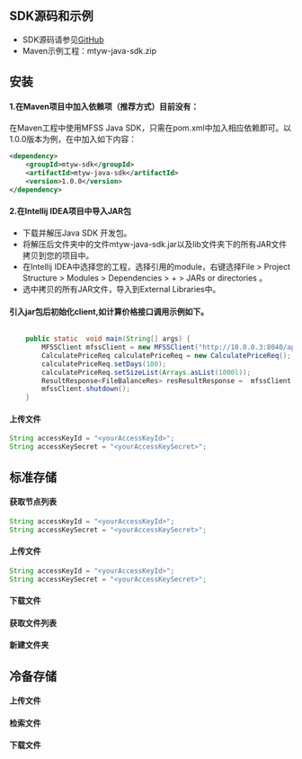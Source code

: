 
## SDK源码和示例
- SDK源码请参见[GitHub](https://github.com/mtyj-hz/mtyw-java-sdk)
- Maven示例工程：mtyw-java-sdk.zip

## 安装
#### 1.在Maven项目中加入依赖项（推荐方式）目前没有：

在Maven工程中使用MFSS Java SDK，只需在pom.xml中加入相应依赖即可。以1.0.0版本为例，在<dependencies>中加入如下内容：

```xml
<dependency>
    <groupId>mtyw-sdk</groupId>
    <artifactId>mtyw-java-sdk</artifactId>
    <version>1.0.0</version>
</dependency>
```

#### 2.在Intellij IDEA项目中导入JAR包

- 下载并解压Java SDK 开发包。
- 将解压后文件夹中的文件mtyw-java-sdk.jar以及lib文件夹下的所有JAR文件拷贝到您的项目中。
- 在Intellij IDEA中选择您的工程，选择引用的module，右键选择File > Project Structure > Modules > Dependencies > + > JARs or directories 。
- 选中拷贝的所有JAR文件，导入到External Libraries中。



#### 引入jar包后初始化client,如计算价格接口调用示例如下。
```java

    public static  void main(String[] args) {
        MFSSClient mfssClient = new MFSSClient("http://10.0.0.3:8040/api","1","2");
        CalculatePriceReq calculatePriceReq = new CalculatePriceReq();
        calculatePriceReq.setDays(180);
        calculatePriceReq.setSizeList(Arrays.asList(1000l));
        ResultResponse<FileBalanceRes> resResultResponse =  mfssClient.calculatePrice(calculatePriceReq);
        mfssClient.shutdown();
    }

```

#### 上传文件

```java
String accessKeyId = "<yourAccessKeyId>";
String accessKeySecret = "<yourAccessKeySecret>";


```


## 标准存储

#### 获取节点列表
```java
String accessKeyId = "<yourAccessKeyId>";
String accessKeySecret = "<yourAccessKeySecret>";


```

#### 上传文件

```java
String accessKeyId = "<yourAccessKeyId>";
String accessKeySecret = "<yourAccessKeySecret>";


```

#### 下载文件

#### 获取文件列表

#### 新建文件夹

## 冷备存储

#### 上传文件

#### 检索文件

#### 下载文件
